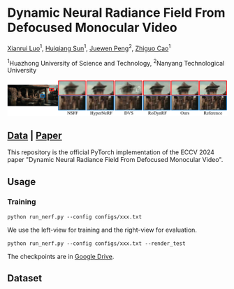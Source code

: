 # Dynamic Neural Radiance Field From Defocused Monocular Video

[Xianrui Luo](https://scholar.google.com/citations?hl=en&user=tUeWQ5AAAAAJ)<sup>1</sup>,
[Huiqiang Sun](https://scholar.google.com/citations?user=CafUdpEAAAAJ&hl=en)<sup>1</sup>,
[Juewen Peng](https://scholar.google.com/citations?hl=en&user=fYC6lCUAAAAJ)<sup>2</sup>,
[Zhiguo Cao](http://english.aia.hust.edu.cn/info/1085/1528.htm)<sup>1</sup>

<sup>1</sup>Huazhong University of Science and Technology, <sup>2</sup>Nanyang Technological University

<p align="center">
<img src=https://github.com/notorious-eric/D2RF/blob/main/quantitative_github.png/>
</p>

## [Data](https://drive.google.com/drive/folders/1nUNWrFLKmK2g-ClJ4Nd9OGuxhYeu6Sv7?usp=sharing) | [Paper](https://arxiv.org/abs/2407.05586) 

This repository is the official PyTorch implementation of the ECCV 2024 paper "Dynamic Neural Radiance Field From Defocused Monocular Video".




## Usage 
### Training
```
python run_nerf.py --config configs/xxx.txt
```

We use the left-view for training and the right-view for evaluation.
```
python run_nerf.py --config configs/xxx.txt --render_test
```

The checkpoints are in [Google Drive](https://drive.google.com/drive/folders/1_2FjsZnYlXcfPQfSC39t4BLXh34Tse_X).

## Dataset
